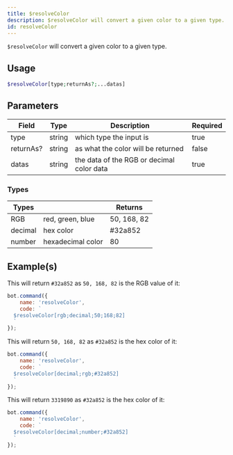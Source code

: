 ```yaml
---
title: $resolveColor
description: $resolveColor will convert a given color to a given type.
id: resolveColor
---
```


`$resolveColor` will convert a given color to a given type.

## Usage

```php
$resolveColor[type;returnAs?;...datas]
```

## Parameters

| Field     | Type   | Description                               | Required |
|-----------|--------|-------------------------------------------|----------|
| type      | string | which type the input is                   | true     |
| returnAs? | string | as what the color will be returned        | false    |
| datas     | string | the data of the RGB or decimal color data | true     |

### Types

| Types   |                   | Returns     |
|---------|-------------------|-------------|
| RGB     | red, green, blue  | 50, 168, 82 |
| decimal | hex color         | #32a852     |
| number  | hexadecimal color | 80          |

## Example(s)

This will return `#32a852` as `50, 168, 82` is the RGB value of it:

```javascript
bot.command({
    name: 'resolveColor',
    code: `
  $resolveColor[rgb;decimal;50;168;82]
  `
});
```

This will return `50, 168, 82` as `#32a852` is the hex color of it:

```javascript
bot.command({
    name: 'resolveColor',
    code: `
  $resolveColor[decimal;rgb;#32a852]
  `
});
```

This will return `3319890` as `#32a852` is the hex color of it:

```javascript
bot.command({
    name: 'resolveColor',
    code: `
  $resolveColor[decimal;number;#32a852]
  `
});
```